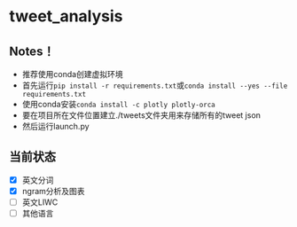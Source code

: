 # tweet_analysis
## Notes！
- 推荐使用conda创建虚拟环境
- 首先运行``` pip install -r requirements.txt ```或```conda install --yes --file requirements.txt```</br>
- 使用conda安装```conda install -c plotly plotly-orca```
- 要在项目所在文件位置建立./tweets文件夹用来存储所有的tweet json</br>
- 然后运行launch.py

## 当前状态
- [x] 英文分词</br>
- [x] ngram分析及图表</br>
- [ ] 英文LIWC</br>
- [ ] 其他语言
